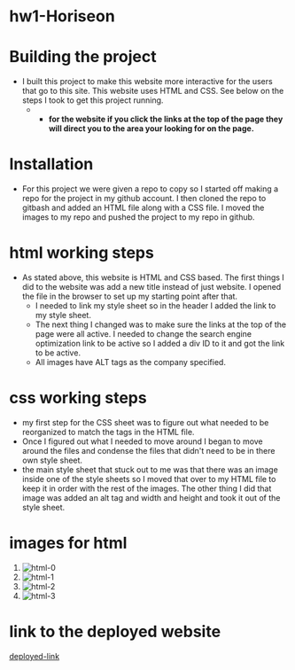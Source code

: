 # hw1-Horiseon

# Building the project
- I built this project to make this website more interactive for the users that go to this site. This website uses HTML and CSS. See below on the steps I took to get this project running. 
  - -   **for the website if you click the links at the top of the page they will direct you to the area your looking for on the page.**

# Installation
- For this project we were given a repo to copy so I started off making a repo for the project in my github account. I then cloned the repo to gitbash and added an HTML file along with a CSS file. I moved the images to my repo and pushed the project to my repo in github.

#   html working steps 
-  As stated above, this website is HTML and CSS based. The first things I did to the website was add a new title instead of just website. I opened the file in the browser to set up my starting point after that. 
    - I needed to link my style sheet so in the header I added the link to my style sheet.  
    -   The next thing I changed was to make sure the links at the top of the page were all active. I needed to change the search engine optimization link to be active so I added a div ID to it and got the link to be active.
    - All images have ALT tags as the company specified.

#   css working steps
-   my first step for the CSS sheet was to figure out what needed to be reorganized to match the tags in the HTML file.
-   Once I figured out what I needed to move around I began to move around the files and condense the files that didn't need to be in there own style sheet.
-   the main style sheet that stuck out to me was that there was an image inside one of the style sheets so I moved that over to my HTML file to keep it in order with the rest of the images. The other thing I did that image was added an alt tag and width and height and took it out of the style sheet.

# images for html
1. ![html-0](htmlfile0.png)
2. ![html-1](htmlfile1.png)
3. ![html-2](htmlfile2.png)
4. ![html-3](htmlfile3.png)
# link to the deployed website
[deployed-link](https://clintrizzo.github.io/hw1-Horiseon/#online-reputation-management)


